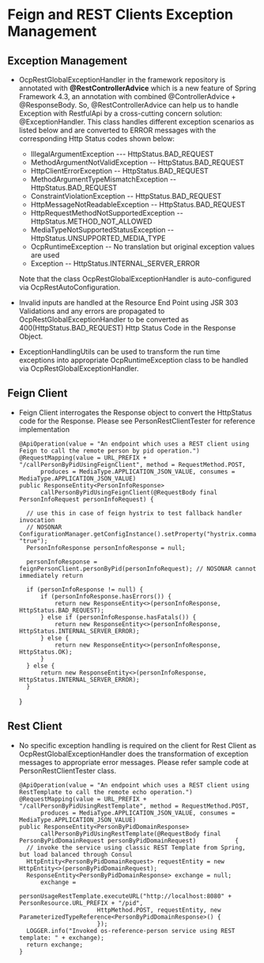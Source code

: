 # Feign and REST Clients Exception Management

## Exception Management

- OcpRestGlobalExceptionHandler in the framework repository is annotated with **@RestControllerAdvice** which is a new feature of Spring Framework 4.3, an annotation with combined @ControllerAdvice + @ResponseBody. So, @RestControllerAdvice can help us to handle Exception with RestfulApi by a cross-cutting concern solution: @ExceptionHandler. This class handles different exception scenarios as listed below and are converted to ERROR messages with the corresponding Http Status codes shown below:
  
  * IllegalArgumentException  --- HttpStatus.BAD_REQUEST
  * MethodArgumentNotValidException -- HttpStatus.BAD_REQUEST
  * HttpClientErrorException -- HttpStatus.BAD_REQUEST
  * MethodArgumentTypeMismatchException -- HttpStatus.BAD_REQUEST
  * ConstraintViolationException -- HttpStatus.BAD_REQUEST
  * HttpMessageNotReadableException -- HttpStatus.BAD_REQUEST
  * HttpRequestMethodNotSupportedException -- HttpStatus.METHOD_NOT_ALLOWED
  * MediaTypeNotSupportedStatusException -- HttpStatus.UNSUPPORTED_MEDIA_TYPE
  * OcpRuntimeException -- No translation but original exception values are used
  * Exception -- HttpStatus.INTERNAL_SERVER_ERROR
  
  Note that the class OcpRestGlobalExceptionHandler is auto-configured via OcpRestAutoConfiguration.
  
- Invalid inputs are handled at the Resource End Point using JSR 303 Validations and any errors are propagated to  OcpRestGlobalExceptionHandler to be converted as 400(HttpStatus.BAD_REQUEST) Http Status Code in the Response Object.

- ExceptionHandlingUtils can be used to transform the run time exceptions into appropriate OcpRuntimeException class to be handled via OcpRestGlobalExceptionHandler.

## Feign Client

- Feign Client interrogates the Response object to convert the HttpStatus code for the Response. Please see PersonRestClientTester for reference implementation
		
	  @ApiOperation(value = "An endpoint which uses a REST client using Feign to call the remote person by pid operation.")
	  @RequestMapping(value = URL_PREFIX + "/callPersonByPidUsingFeignClient", method = RequestMethod.POST,
			produces = MediaType.APPLICATION_JSON_VALUE, consumes = MediaType.APPLICATION_JSON_VALUE)
	  public ResponseEntity<PersonInfoResponse>
			callPersonByPidUsingFeignClient(@RequestBody final PersonInfoRequest personInfoRequest) {

		// use this in case of feign hystrix to test fallback handler invocation
		// NOSONAR ConfigurationManager.getConfigInstance().setProperty("hystrix.command.default.circuitBreaker.forceOpen", "true");
		PersonInfoResponse personInfoResponse = null;

		personInfoResponse = feignPersonClient.personByPid(personInfoRequest); // NOSONAR cannot immediately return
		
		if (personInfoResponse != null) {
			if (personInfoResponse.hasErrors()) {
				return new ResponseEntity<>(personInfoResponse, HttpStatus.BAD_REQUEST);
			} else if (personInfoResponse.hasFatals()) {
				return new ResponseEntity<>(personInfoResponse, HttpStatus.INTERNAL_SERVER_ERROR);
			} else {
				return new ResponseEntity<>(personInfoResponse, HttpStatus.OK);
			}
		} else {
			return new ResponseEntity<>(personInfoResponse, HttpStatus.INTERNAL_SERVER_ERROR);
		}
	}
	
## Rest Client

- No specific exception handling is required on the client for Rest Client as OcpRestGlobalExceptionHandler does the transformation of exception messages to appropriate error messages. Please refer sample code at PersonRestClientTester class.

	  @ApiOperation(value = "An endpoint which uses a REST client using RestTemplate to call the remote echo operation.")
	  @RequestMapping(value = URL_PREFIX + "/callPersonByPidUsingRestTemplate", method = RequestMethod.POST,
			produces = MediaType.APPLICATION_JSON_VALUE, consumes = MediaType.APPLICATION_JSON_VALUE)
	  public ResponseEntity<PersonByPidDomainResponse>
			callPersonByPidUsingRestTemplate(@RequestBody final PersonByPidDomainRequest personByPidDomainRequest)           {
		// invoke the service using classic REST Template from Spring, but load balanced through Consul
		HttpEntity<PersonByPidDomainRequest> requestEntity = new HttpEntity<>(personByPidDomainRequest);
		ResponseEntity<PersonByPidDomainResponse> exchange = null;
			exchange =
					personUsageRestTemplate.executeURL("http://localhost:8080" + PersonResource.URL_PREFIX + "/pid",
							HttpMethod.POST, requestEntity, new ParameterizedTypeReference<PersonByPidDomainResponse>() {
							});
		LOGGER.info("Invoked os-reference-person service using REST template: " + exchange);
		return exchange;
	  }

